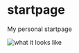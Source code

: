 # startpage
My personal startpage

![what it looks like](http://res.cloudinary.com/cademcniven/image/upload/v1459808037/4bb99d25c85251f5d9089b5611a26410_tyouil.png)
